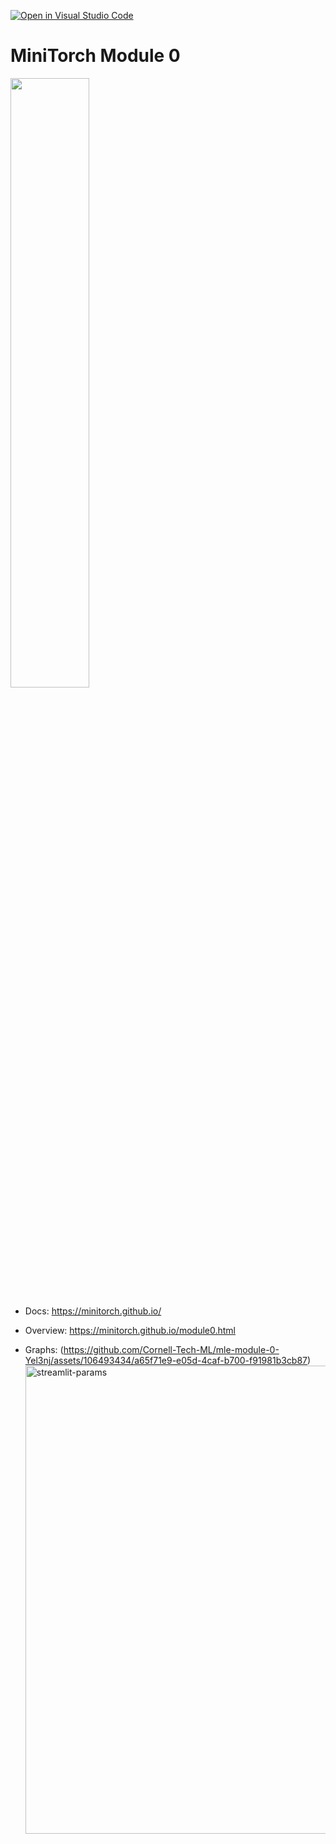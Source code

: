 [![Open in Visual Studio Code](https://classroom.github.com/assets/open-in-vscode-718a45dd9cf7e7f842a935f5ebbe5719a5e09af4491e668f4dbf3b35d5cca122.svg)](https://classroom.github.com/online_ide?assignment_repo_id=11608921&assignment_repo_type=AssignmentRepo)
# MiniTorch Module 0

<img src="https://minitorch.github.io/minitorch.svg" width="50%px">

* Docs: https://minitorch.github.io/

* Overview: https://minitorch.github.io/module0.html

* Graphs:
  (https://github.com/Cornell-Tech-ML/mle-module-0-Yel3nj/assets/106493434/a65f71e9-e05d-4caf-b700-f91981b3cb87)
   <img width="749" alt="streamlit-params" src="https://github.com/Cornell-Tech-ML/mle-module-0-Yel3nj/assets/106493434/d97e82ea-ac44-4caa-b1ce-dfbad922fe47">


